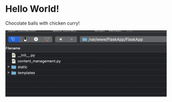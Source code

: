 # Hello World\!

Chocolate balls with chicken curry\!

![A screenshot of a cell phone Description automatically generated](images/media/image1.png)
